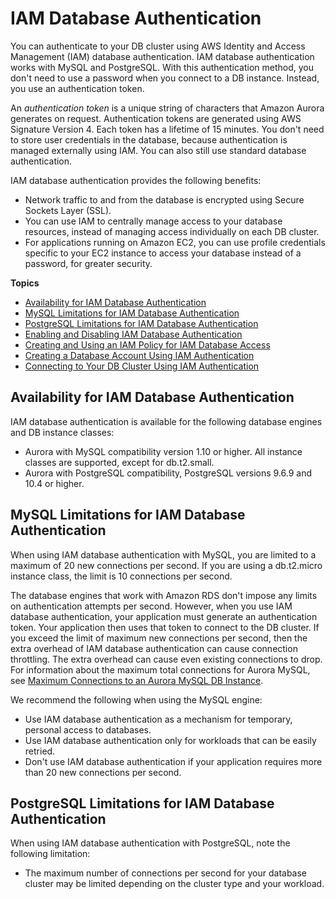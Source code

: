 # IAM Database Authentication<a name="UsingWithRDS.IAMDBAuth"></a>

You can authenticate to your DB cluster using AWS Identity and Access Management \(IAM\) database authentication\. IAM database authentication works with MySQL and PostgreSQL\. With this authentication method, you don't need to use a password when you connect to a DB instance\. Instead, you use an authentication token\.

An *authentication token* is a unique string of characters that Amazon Aurora generates on request\. Authentication tokens are generated using AWS Signature Version 4\. Each token has a lifetime of 15 minutes\. You don't need to store user credentials in the database, because authentication is managed externally using IAM\. You can also still use standard database authentication\.

IAM database authentication provides the following benefits:
+ Network traffic to and from the database is encrypted using Secure Sockets Layer \(SSL\)\.
+ You can use IAM to centrally manage access to your database resources, instead of managing access individually on each DB cluster\.
+ For applications running on Amazon EC2, you can use profile credentials specific to your EC2 instance to access your database instead of a password, for greater security\.

**Topics**
+ [Availability for IAM Database Authentication](#UsingWithRDS.IAMDBAuth.Availability)
+ [MySQL Limitations for IAM Database Authentication](#UsingWithRDS.IAMDBAuth.ConnectionsPerSecond)
+ [PostgreSQL Limitations for IAM Database Authentication](#UsingWithRDS.IAMDBAuth.LimitsPostgreSQL)
+ [Enabling and Disabling IAM Database Authentication](UsingWithRDS.IAMDBAuth.Enabling.md)
+ [Creating and Using an IAM Policy for IAM Database Access](UsingWithRDS.IAMDBAuth.IAMPolicy.md)
+ [Creating a Database Account Using IAM Authentication](UsingWithRDS.IAMDBAuth.DBAccounts.md)
+ [Connecting to Your DB Cluster Using IAM Authentication](UsingWithRDS.IAMDBAuth.Connecting.md)

## Availability for IAM Database Authentication<a name="UsingWithRDS.IAMDBAuth.Availability"></a>

IAM database authentication is available for the following database engines and DB instance classes:
+ Aurora with MySQL compatibility version 1\.10 or higher\. All instance classes are supported, except for db\.t2\.small\.
+ Aurora with PostgreSQL compatibility, PostgreSQL versions 9\.6\.9 and 10\.4 or higher\.

## MySQL Limitations for IAM Database Authentication<a name="UsingWithRDS.IAMDBAuth.ConnectionsPerSecond"></a>

When using IAM database authentication with MySQL, you are limited to a maximum of 20 new connections per second\. If you are using a db\.t2\.micro instance class, the limit is 10 connections per second\.

The database engines that work with Amazon RDS don't impose any limits on authentication attempts per second\. However, when you use IAM database authentication, your application must generate an authentication token\. Your application then uses that token to connect to the DB cluster\. If you exceed the limit of maximum new connections per second, then the extra overhead of IAM database authentication can cause connection throttling\. The extra overhead can cause even existing connections to drop\.   For information about the maximum total connections for Aurora MySQL, see [Maximum Connections to an Aurora MySQL DB Instance](AuroraMySQL.Managing.Performance.md#AuroraMySQL.Managing.MaxConnections)\. 

We recommend the following when using the MySQL engine:
+ Use IAM database authentication as a mechanism for temporary, personal access to databases\.
+ Use IAM database authentication only for workloads that can be easily retried\.
+ Don't use IAM database authentication if your application requires more than 20 new connections per second\.

## PostgreSQL Limitations for IAM Database Authentication<a name="UsingWithRDS.IAMDBAuth.LimitsPostgreSQL"></a>

When using IAM database authentication with PostgreSQL, note the following limitation:
+ The maximum number of connections per second for your database cluster may be limited depending on the cluster type and your workload\.